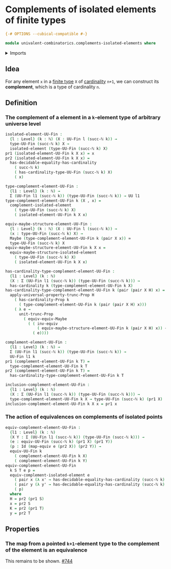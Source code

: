 # Complements of isolated elements of finite types

```agda
{-# OPTIONS --cubical-compatible #-}

module univalent-combinatorics.complements-isolated-elements where
```

<details><summary>Imports</summary>

```agda
open import elementary-number-theory.natural-numbers

open import foundation.dependent-pair-types
open import foundation.equivalences
open import foundation.equivalences-maybe
open import foundation.identity-types
open import foundation.isolated-elements
open import foundation.maybe
open import foundation.propositional-truncations
open import foundation.universe-levels

open import univalent-combinatorics.equality-finite-types
open import univalent-combinatorics.finite-types
```

</details>

## Idea

For any element `x` in a [finite type](univalent-combinatorics.finite-types.md)
`X` of [cardinality](set-theory.cardinalities.md) `n+1`, we can construct its
**complement**, which is a type of cardinality `n`.

## Definition

### The complement of a element in a `k`-element type of arbitrary universe level

```agda
isolated-element-UU-Fin :
  {l : Level} (k : ℕ) (X : UU-Fin l (succ-ℕ k)) →
  type-UU-Fin (succ-ℕ k) X →
  isolated-element (type-UU-Fin (succ-ℕ k) X)
pr1 (isolated-element-UU-Fin k X x) = x
pr2 (isolated-element-UU-Fin k X x) =
  has-decidable-equality-has-cardinality
    ( succ-ℕ k)
    ( has-cardinality-type-UU-Fin (succ-ℕ k) X)
    ( x)

type-complement-element-UU-Fin :
  {l1 : Level} (k : ℕ) →
  Σ (UU-Fin l1 (succ-ℕ k)) (type-UU-Fin (succ-ℕ k)) → UU l1
type-complement-element-UU-Fin k (X , x) =
  complement-isolated-element
    ( type-UU-Fin (succ-ℕ k) X)
    ( isolated-element-UU-Fin k X x)

equiv-maybe-structure-element-UU-Fin :
  {l : Level} (k : ℕ) (X : UU-Fin l (succ-ℕ k)) →
  (x : type-UU-Fin (succ-ℕ k) X) →
  Maybe (type-complement-element-UU-Fin k (pair X x)) ≃
  type-UU-Fin (succ-ℕ k) X
equiv-maybe-structure-element-UU-Fin k X x =
  equiv-maybe-structure-isolated-element
    ( type-UU-Fin (succ-ℕ k) X)
    ( isolated-element-UU-Fin k X x)

has-cardinality-type-complement-element-UU-Fin :
  {l1 : Level} (k : ℕ)
  (X : Σ (UU-Fin l1 (succ-ℕ k)) (type-UU-Fin (succ-ℕ k))) →
  has-cardinality k (type-complement-element-UU-Fin k X)
has-cardinality-type-complement-element-UU-Fin k (pair (pair X H) x) =
  apply-universal-property-trunc-Prop H
    ( has-cardinality-Prop k
      ( type-complement-element-UU-Fin k (pair (pair X H) x)))
    ( λ e →
      unit-trunc-Prop
        ( equiv-equiv-Maybe
          ( ( inv-equiv
              ( equiv-maybe-structure-element-UU-Fin k (pair X H) x)) ∘e
            ( e))))

complement-element-UU-Fin :
  {l1 : Level} (k : ℕ) →
  Σ (UU-Fin l1 (succ-ℕ k)) (type-UU-Fin (succ-ℕ k)) →
  UU-Fin l1 k
pr1 (complement-element-UU-Fin k T) =
  type-complement-element-UU-Fin k T
pr2 (complement-element-UU-Fin k T) =
  has-cardinality-type-complement-element-UU-Fin k T

inclusion-complement-element-UU-Fin :
  {l1 : Level} (k : ℕ)
  (X : Σ (UU-Fin l1 (succ-ℕ k)) (type-UU-Fin (succ-ℕ k))) →
  type-complement-element-UU-Fin k X → type-UU-Fin (succ-ℕ k) (pr1 X)
inclusion-complement-element-UU-Fin k X x = pr1 x
```

### The action of equivalences on complements of isolated points

```agda
equiv-complement-element-UU-Fin :
  {l1 : Level} (k : ℕ)
  (X Y : Σ (UU-Fin l1 (succ-ℕ k)) (type-UU-Fin (succ-ℕ k))) →
  (e : equiv-UU-Fin (succ-ℕ k) (pr1 X) (pr1 Y))
  (p : Id (map-equiv e (pr2 X)) (pr2 Y)) →
  equiv-UU-Fin k
    ( complement-element-UU-Fin k X)
    ( complement-element-UU-Fin k Y)
equiv-complement-element-UU-Fin
  k S T e p =
  equiv-complement-isolated-element e
    ( pair x (λ x' → has-decidable-equality-has-cardinality (succ-ℕ k) H x x'))
    ( pair y (λ y' → has-decidable-equality-has-cardinality (succ-ℕ k) K y y'))
    ( p)
  where
  H = pr2 (pr1 S)
  x = pr2 S
  K = pr2 (pr1 T)
  y = pr2 T
```

## Properties

### The map from a pointed `k+1`-element type to the complement of the element is an equivalence

This remains to be shown.
[#744](https://github.com/UniMath/agda-unimath/issues/744)
